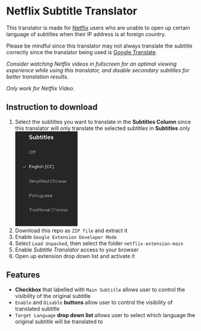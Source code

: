 # Netflix Subtitle Translator
This translator is made for  [Netflix](https://netflix.com/) users who are unable to open up certain language of subtitles when their IP address is at foreign country.

Please be mindful since this translator may not always translate the subtitle correctly since the translator being used is [Google Translate](https://translate.google.com/).

<i>Consider watching Netflix videos in fullscreen for an optimal viewing experience while using this translator, and disable secondary subtitles for better translation results.

Only work for Netflix Video.</i>

## Instruction to download

1. Select the subtitles you want to translate in the <strong> Subtitles Column </strong> since this translator will only translate the selected subtitles in <strong>Subtitles</strong> only 
![subtitleColumn](assets/subtitleColumn.png)
2. Download this repo as ``ZIP file`` and extract it
3. Enable ``Google Extension Developer Mode``
4. Select ``Load Unpacked``, then select the folder ``netflix-extension-main``
5. Enable <i>Subtitle Translator</i> access to your browser
6. Open up extension drop down list and activate it

## Features
- <strong>Checkbox</strong> that labelled with ``Main Subtitle`` allows user to control the visibility of the original subtitle
- ``Enable`` and ``Disable`` <strong>buttons </strong>allow user to control the visibility of translated subtitle
- ``Target Language`` <strong>drop down list </strong>allows user to select which language the original subtitle will be translated to